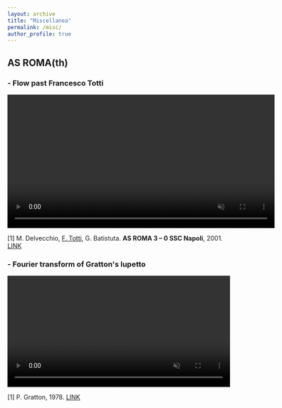 ```yaml
---
layout: archive
title: "Miscellanea"
permalink: /misc/
author_profile: true
---
```




##  **AS ROMA(th)**


###  - Flow past Francesco Totti 

<video 
src="https://user-images.githubusercontent.com/22821256/249508372-0983c821-1ecb-4d35-9f95-216ae64a0c7d.mov" 
data-canonical-src="https://user-images.githubusercontent.com/22821256/249508372-0983c821-1ecb-4d35-9f95-216ae64a0c7d.mov" 
controls="controls" 
muted="muted"
width="600">
</video>

[1] M. Delvecchio, <ins>F. Totti</ins>, G. Batistuta. **AS ROMA 3 – 0 SSC Napoli**, 2001. [LINK](https://www.youtube.com/watch?v=a30G0I1fYBo&t=95s)

###  - Fourier transform of Gratton's lupetto

<video 
src="https://user-images.githubusercontent.com/22821256/262750549-db5f6311-f69b-4e85-bf7e-8d706626ba47.mp4" data-canonical-src="https://user-images.githubusercontent.com/22821256/262750549-db5f6311-f69b-4e85-bf7e-8d706626ba47.mp4"
controls="controls" 
muted="muted"
width="500">
</video>

[1] P. Gratton, 1978. [LINK](https://www.asroma.com/en/news/61619/on-this-day-the-lupetto-becomes-an-official-club-logo)
